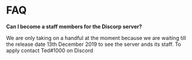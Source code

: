 # FAQ

**Can I become a staff members for the Discorp server?**  
  
We are only taking on a handful at the moment because we are waiting till the release date 13th December 2019 to see the server ands its staff. To apply contact Ted\#1000 on Discord





